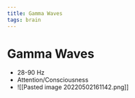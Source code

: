 ```yaml
---
title: Gamma Waves
tags: brain
---
```


# Gamma Waves
- 28-90 Hz
- Attention/Consciousness
- ![[Pasted image 20220502161142.png]]
















